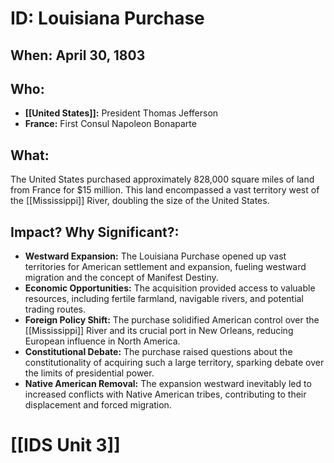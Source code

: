 # ID: Louisiana Purchase

## When: April 30, 1803

## Who: 
* **[[United States]]:** President Thomas Jefferson
* **France:** First Consul Napoleon Bonaparte

## What: 
The United States purchased approximately 828,000 square miles of land from France for $15 million. This land encompassed a vast territory west of the [[Mississippi]] River, doubling the size of the United States. 

## Impact? Why Significant?:
* **Westward Expansion:** The Louisiana Purchase opened up vast territories for American settlement and expansion, fueling westward migration and the concept of Manifest Destiny.
* **Economic Opportunities:** The acquisition provided access to valuable resources, including fertile farmland, navigable rivers, and potential trading routes.
* **Foreign Policy Shift:** The purchase solidified American control over the [[Mississippi]] River and its crucial port in New Orleans, reducing European influence in North America.
* **Constitutional Debate:** The purchase raised questions about the constitutionality of acquiring such a large territory, sparking debate over the limits of presidential power.
* **Native American Removal:** The expansion westward inevitably led to increased conflicts with Native American tribes, contributing to their displacement and forced migration. 

# [[IDS Unit 3]]